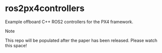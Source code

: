 # ros2px4controllers
Example offboard C++ ROS2 controllers for the PX4 framework. 
>[!NOTE]
>This repo will be populated after the paper has been released. Please watch this space!
